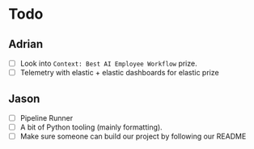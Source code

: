 # Todo

## Adrian

- [ ] Look into `Context: Best AI Employee Workflow` prize.
- [ ] Telemetry with elastic + elastic dashboards for elastic prize

## Jason

- [ ] Pipeline Runner
- [ ] A bit of Python tooling (mainly formatting).
- [ ] Make sure someone can build our project by following our README
